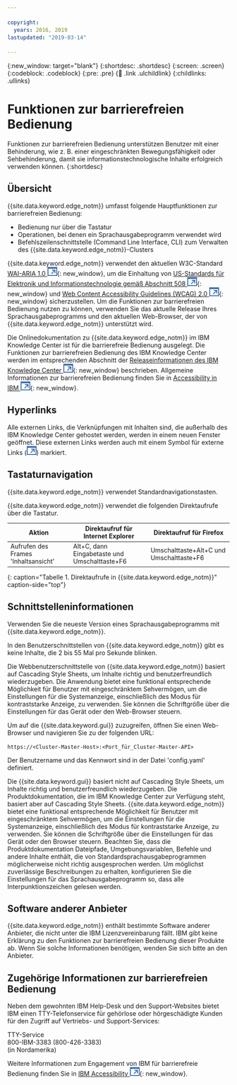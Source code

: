 ```yaml
---

copyright:
  years: 2016, 2019
lastupdated: "2019-03-14"

---
```


{:new_window: target="blank"}
{:shortdesc: .shortdesc}
{:screen: .screen}
{:codeblock: .codeblock}
{:pre: .pre}
{:child: .link .ulchildlink}
{:childlinks: .ullinks}

# Funktionen zur barrierefreien Bedienung

Funktionen zur barrierefreien Bedienung unterstützen Benutzer mit einer Behinderung, wie z. B. einer eingeschränkten Bewegungsfähigkeit oder Sehbehinderung, damit sie informationstechnologische Inhalte erfolgreich verwenden können.
{:shortdesc}

## Übersicht

{{site.data.keyword.edge_notm}} umfasst folgende Hauptfunktionen zur barrierefreien Bedienung:

* Bedienung nur über die Tastatur
* Operationen, bei denen ein Sprachausgabeprogramm verwendet wird
* Befehlszeilenschnittstelle (Command Line Interface, CLI) zum Verwalten des {{site.data.keyword.edge_notm}}-Clusters

{{site.data.keyword.edge_notm}} verwendet den aktuellen W3C-Standard [WAI-ARIA 1.0 ![Symbol für externen Link](images/icons/launch-glyph.svg "Symbol für externen Link")](http://www.w3.org/TR/wai-aria/){: new_window}, um die Einhaltung von [US-Standards für Elektronik und Informationstechnologie gemäß Abschnitt 508 ![Symbol für externen Link](images/icons/launch-glyph.svg "Symbol für externen Link")](http://www.access-board.gov/guidelines-and-standards/communications-and-it/about-the-section-508-standards/section-508-standards){: new_window} und [Web Content Accessibility Guidelines (WCAG) 2.0 ![Symbol für externen Link](images/icons/launch-glyph.svg "Symbol für externen Link")](http://www.w3.org/TR/WCAG20/){: new_window} sicherzustellen. Um die Funktionen zur barrierefreien Bedienung nutzen zu können, verwenden Sie das aktuelle Release Ihres Sprachausgabeprogramms und den aktuellen Web-Browser, der von {{site.data.keyword.edge_notm}} unterstützt wird.

Die Onlinedokumentation zu {{site.data.keyword.edge_notm}} im IBM Knowledge Center ist für die barrierefreie Bedienung ausgelegt. Die Funktionen zur barrierefreien Bedienung des IBM Knowledge Center werden im entsprechenden Abschnitt der [Releaseinformationen des IBM Knowledge Center ![Symbol für externen Link](images/icons/launch-glyph.svg "Symbol für externen Link")](http://www.ibm.com/support/knowledgecenter/about/releasenotes.html){: new_window} beschrieben. Allgemeine Informationen zur barrierefreien Bedienung finden Sie in [Accessibility in IBM ![Symbol für externen Link](images/icons/launch-glyph.svg "Symbol für externen Link")](http://www.ibm.com/accessibility/us/en/){: new_window}.

## Hyperlinks

Alle externen Links, die Verknüpfungen mit Inhalten sind, die außerhalb des IBM Knowledge Center gehostet werden, werden in einem neuen Fenster geöffnet. Diese externen Links werden auch mit einem Symbol für externe Links (![Symbol für externen Link](images/icons/launch-glyph.svg "Symbol für externen Link")) markiert.

## Tastaturnavigation

{{site.data.keyword.edge_notm}} verwendet Standardnavigationstasten.

{{site.data.keyword.edge_notm}} verwendet die folgenden Direktaufrufe über die Tastatur.

|Aktion|Direktaufruf für Internet Explorer|Direktaufruf für Firefox|
|------|------------------------------|--------------------|
|Aufrufen des Frames 'Inhaltsansicht'|Alt+C, dann Eingabetaste und Umschalttaste+F6|Umschalttaste+Alt+C und Umschalttaste+F6|
{: caption="Tabelle 1. Direktaufrufe in {{site.data.keyword.edge_notm}}" caption-side="top"}

## Schnittstelleninformationen

Verwenden Sie die neueste Version eines Sprachausgabeprogramms mit {{site.data.keyword.edge_notm}}.

In den Benutzerschnittstellen von {{site.data.keyword.edge_notm}} gibt es keine Inhalte, die 2 bis 55 Mal pro Sekunde blinken.

Die Webbenutzerschnittstelle von {{site.data.keyword.edge_notm}} basiert auf Cascading Style Sheets, um Inhalte richtig und benutzerfreundlich wiederzugeben. Die Anwendung bietet eine funktional entsprechende Möglichkeit für Benutzer mit eingeschränktem Sehvermögen, um die Einstellungen für die Systemanzeige, einschließlich des Modus für kontraststarke Anzeige, zu verwenden. Sie können die Schriftgröße über die Einstellungen für das Gerät oder den Web-Browser steuern.

Um auf die {{site.data.keyword.gui}} zuzugreifen, öffnen Sie einen Web-Browser und navigieren Sie zu der folgenden URL:

`https://<Cluster-Master-Host>:<Port_für_Cluster-Master-API>`

Der Benutzername und das Kennwort sind in der Datei 'config.yaml' definiert.

Die {{site.data.keyword.gui}} basiert nicht auf Cascading Style Sheets, um Inhalte richtig und benutzerfreundlich wiederzugeben. Die Produktdokumentation, die im IBM Knowledge Center zur Verfügung steht, basiert aber auf Cascading Style Sheets. {{site.data.keyword.edge_notm}} bietet eine funktional entsprechende Möglichkeit für Benutzer mit eingeschränktem Sehvermögen, um die Einstellungen für die Systemanzeige, einschließlich des Modus für kontraststarke Anzeige, zu verwenden. Sie können die Schriftgröße über die Einstellungen für das Gerät oder den Browser steuern. Beachten Sie, dass die Produktdokumentation Dateipfade, Umgebungsvariablen, Befehle und andere Inhalte enthält, die von Standardsprachausgabeprogrammen möglicherweise nicht richtig ausgesprochen werden. Um möglichst zuverlässige Beschreibungen zu erhalten, konfigurieren Sie die Einstellungen für das Sprachausgabeprogramm so, dass alle Interpunktionszeichen gelesen werden.


## Software anderer Anbieter

{{site.data.keyword.edge_notm}} enthält bestimmte Software anderer Anbieter, die nicht unter die IBM Lizenzvereinbarung fällt. IBM gibt keine Erklärung zu den Funktionen zur barrierefreien Bedienung dieser Produkte ab. Wenn Sie solche Informationen benötigen, wenden Sie sich bitte an den Anbieter.

## Zugehörige Informationen zur barrierefreien Bedienung

Neben dem gewohnten IBM Help-Desk und den Support-Websites bietet IBM einen TTY-Telefonservice für gehörlose oder hörgeschädigte Kunden für den Zugriff auf Vertriebs- und Support-Services:

TTY-Service  
 800-IBM-3383 (800-426-3383)  
 (in Nordamerika)

Weitere Informationen zum Engagement von IBM für barrierefreie Bedienung finden Sie in [IBM Accessibility ![Symbol für externen Link](images/icons/launch-glyph.svg "Symbol für externen Link")](http://www.ibm.com/able){: new_window}.
